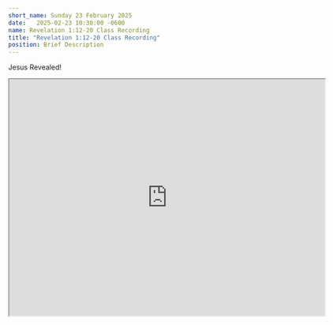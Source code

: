 ```yaml
---
short_name: Sunday 23 February 2025
date:   2025-02-23 10:30:00 -0600
name: Revelation 1:12-20 Class Recording
title: "Revelation 1:12-20 Class Recording"
position: Brief Description
---
```

Jesus Revealed!

<iframe src="https://drive.google.com/file/d/1vMAukChrXUVUIJyh4rsCykgliSgQPWci/preview" width="640" height="480" allow="autoplay"></iframe>
